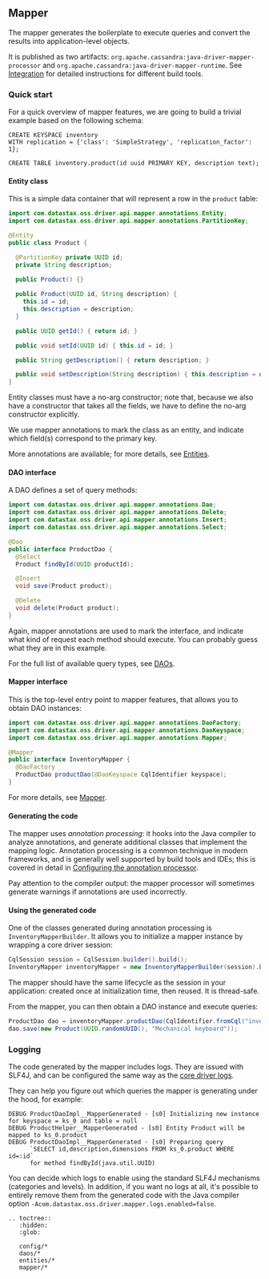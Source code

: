 <!--
Licensed to the Apache Software Foundation (ASF) under one
or more contributor license agreements.  See the NOTICE file
distributed with this work for additional information
regarding copyright ownership.  The ASF licenses this file
to you under the Apache License, Version 2.0 (the
"License"); you may not use this file except in compliance
with the License.  You may obtain a copy of the License at

  http://www.apache.org/licenses/LICENSE-2.0

Unless required by applicable law or agreed to in writing,
software distributed under the License is distributed on an
"AS IS" BASIS, WITHOUT WARRANTIES OR CONDITIONS OF ANY
KIND, either express or implied.  See the License for the
specific language governing permissions and limitations
under the License.
-->

## Mapper

The mapper generates the boilerplate to execute queries and convert the results into
application-level objects.

It is published as two artifacts: `org.apache.cassandra:java-driver-mapper-processor` and
`org.apache.cassandra:java-driver-mapper-runtime`. See [Integration](config/) for detailed instructions
for different build tools.

### Quick start

For a quick overview of mapper features, we are going to build a trivial example based on the
following schema:

```
CREATE KEYSPACE inventory
WITH replication = {'class': 'SimpleStrategy', 'replication_factor': 1};

CREATE TABLE inventory.product(id uuid PRIMARY KEY, description text);
```

#### Entity class

This is a simple data container that will represent a row in the `product` table:

```java
import com.datastax.oss.driver.api.mapper.annotations.Entity;
import com.datastax.oss.driver.api.mapper.annotations.PartitionKey;

@Entity
public class Product {

  @PartitionKey private UUID id;
  private String description;
  
  public Product() {}

  public Product(UUID id, String description) {
    this.id = id;
    this.description = description;
  }  

  public UUID getId() { return id; }

  public void setId(UUID id) { this.id = id; }

  public String getDescription() { return description; }

  public void setDescription(String description) { this.description = description; }
}
```

Entity classes must have a no-arg constructor; note that, because we also have a constructor that
takes all the fields, we have to define the no-arg constructor explicitly.

We use mapper annotations to mark the class as an entity, and indicate which field(s) correspond to
the primary key.

More annotations are available; for more details, see [Entities](entities/).

#### DAO interface

A DAO defines a set of query methods:

```java
import com.datastax.oss.driver.api.mapper.annotations.Dao;
import com.datastax.oss.driver.api.mapper.annotations.Delete;
import com.datastax.oss.driver.api.mapper.annotations.Insert;
import com.datastax.oss.driver.api.mapper.annotations.Select;

@Dao
public interface ProductDao {
  @Select
  Product findById(UUID productId);

  @Insert
  void save(Product product);

  @Delete
  void delete(Product product);
}
```

Again, mapper annotations are used to mark the interface, and indicate what kind of request each
method should execute. You can probably guess what they are in this example.

For the full list of available query types, see [DAOs](daos/).

#### Mapper interface

This is the top-level entry point to mapper features, that allows you to obtain DAO instances:

```java
import com.datastax.oss.driver.api.mapper.annotations.DaoFactory;
import com.datastax.oss.driver.api.mapper.annotations.DaoKeyspace;
import com.datastax.oss.driver.api.mapper.annotations.Mapper;

@Mapper
public interface InventoryMapper {
  @DaoFactory
  ProductDao productDao(@DaoKeyspace CqlIdentifier keyspace);
}
```

For more details, see [Mapper](mapper/).

#### Generating the code

The mapper uses *annotation processing*: it hooks into the Java compiler to analyze annotations, and
generate additional classes that implement the mapping logic. Annotation processing is a common
technique in modern frameworks, and is generally well supported by build tools and IDEs; this is
covered in detail in [Configuring the annotation processor](config/).

Pay attention to the compiler output: the mapper processor will sometimes generate warnings if
annotations are used incorrectly.

#### Using the generated code

One of the classes generated during annotation processing is `InventoryMapperBuilder`. It allows you
to initialize a mapper instance by wrapping a core driver session:

```java
CqlSession session = CqlSession.builder().build();
InventoryMapper inventoryMapper = new InventoryMapperBuilder(session).build();
```

The mapper should have the same lifecycle as the session in your application: created once at
initialization time, then reused. It is thread-safe.

From the mapper, you can then obtain a DAO instance and execute queries:

```java
ProductDao dao = inventoryMapper.productDao(CqlIdentifier.fromCql("inventory"));
dao.save(new Product(UUID.randomUUID(), "Mechanical keyboard"));
```

### Logging

The code generated by the mapper includes logs. They are issued with SLF4J, and can be configured
the same way as the [core driver logs](../core/logging/).

They can help you figure out which queries the mapper is generating under the hood, for example:

```
DEBUG ProductDaoImpl__MapperGenerated - [s0] Initializing new instance for keyspace = ks_0 and table = null
DEBUG ProductHelper__MapperGenerated - [s0] Entity Product will be mapped to ks_0.product
DEBUG ProductDaoImpl__MapperGenerated - [s0] Preparing query
      `SELECT id,description,dimensions FROM ks_0.product WHERE id=:id`
      for method findById(java.util.UUID)
```

You can decide which logs to enable using the standard SLF4J mechanisms (categories and levels). In
addition, if you want no logs at all, it's possible to entirely remove them from the generated code
with the Java compiler option `-Acom.datastax.oss.driver.mapper.logs.enabled=false`.

```{eval-rst}
.. toctree::
   :hidden:
   :glob:
   
   config/*
   daos/*
   entities/*
   mapper/*
```
